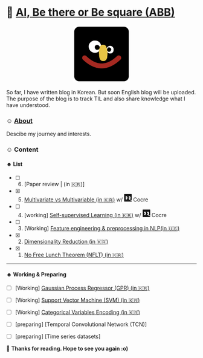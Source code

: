 # 🦷 [AI, Be there or Be square (ABB)](https://soyounson.github.io/)

<p align="center">
<img src="/images/emoji_SS_final.jpg" width="150">

So far, I have written blog in Korean. But soon English blog will be uploaded. The purpose of the blog is to track TIL and also share knowledge what I have understood. 

  
### ☺︎ [About](https://soyounson.github.io/about/)
Descibe my journey and interests. 

### ☺︎ Content 
#### ☻ List

- [ ] 6. [Paper review |  (in :kr:)]  
- [x] 5. [Multivariate vs Multivariable (in :kr:)](https://soyounson.github.io/variate_variable/) w/ <img src="/images/B-icon-ver.png" width="20"> Cocre
- [ ] 4. [working] [Self-supervised Learning (in :kr:)](https://github.com/soyounson/soyounson.github.io/edit/master/_posts/2022-6-3-SSL.md) w/ <img src="/images/B-icon-ver.png" width="20"> Cocre  
- [ ] 3. [Working] [Feature engineering & preprocessing in NLP(in :us:)](https://soyounson.github.io/NLP_FE/)
- [x] 2. [Dimensionality Reduction (in :kr:)](https://soyounson.github.io/DR/) 
- [x] 1. [No Free Lunch Theorem (NFLT) (in :kr:)](https://soyounson.github.io/NFLT/) 
-----------------------------------------------
#### ☻ Working & Preparing 
- [ ] [Working] [Gaussian Process Regressor (GPR) (in 🇰🇷)](https://soyounson.github.io/GPR/)
- [ ] [Working] [Support Vector Machine (SVM) (in :kr:)](https://soyounson.github.io/SVM/)
- [ ] [Working] [Categorical Variables Encoding (in :kr:)](https://soyounson.github.io/Encoding/)

- [ ] [preparing] [Temporal Convolutional Network (TCN)]
- [ ] [preparing] [Time series datasets]

🌺 **Thanks for reading. Hope to see you again :o)**
